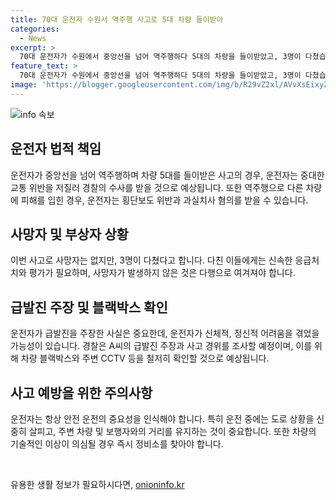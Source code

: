 ```yaml
---
title: 70대 운전자 수원서 역주행 사고로 5대 차량 들이받아
categories:
  - News
excerpt: >
  70대 운전자가 수원에서 중앙선을 넘어 역주행하다 5대의 차량을 들이받았고, 3명이 다쳤습니다. 사고는 수원시 팔달구 화서사거리 인근에서 발생했으며 운전자는 급발진을 주장했습니다. 경찰은 사고 경위를 조사 중이며, 블랙박스와 CCTV 등을 확인하고 있습니다. (150자)
feature_text: >
  70대 운전자가 수원에서 중앙선을 넘어 역주행하다 5대의 차량을 들이받았고, 3명이 다쳤습니다. 사고는 수원시 팔달구 화서사거리 인근에서 발생했으며 운전자는 급발진을 주장했습니다. 경찰은 사고 경위를 조사 중이며, 블랙박스와 CCTV 등을 확인하고 있습니다. (150자)
image: 'https://blogger.googleusercontent.com/img/b/R29vZ2xl/AVvXsEixyZcFfHzMRdzZMjFBmAUKJYCLCGyLL1o632UiGVXcaFdKo_bkvkuCioo0uUKlGfBVcT3P84aROyZIXSBEx3Aw5nCQ3pTgDom1WDC4m8eifvWiAmWEEVb4x6G_l8C0QH225ldMjyaFvpxGEBGNO37VmDTDMHGhJPq73UglMfDca1-0aw/s1600/blogspot.png'
---
```


<p><img src="https://blogger.googleusercontent.com/img/b/R29vZ2xl/AVvXsEixyZcFfHzMRdzZMjFBmAUKJYCLCGyLL1o632UiGVXcaFdKo_bkvkuCioo0uUKlGfBVcT3P84aROyZIXSBEx3Aw5nCQ3pTgDom1WDC4m8eifvWiAmWEEVb4x6G_l8C0QH225ldMjyaFvpxGEBGNO37VmDTDMHGhJPq73UglMfDca1-0aw/s1600/blogspot.png" alt="info 속보" /></p>

<h2 data-ke-size="size26">운전자 법적 책임</h2>

<p>운전자가 중앙선을 넘어 역주행하며 차량 5대를 들이받은 사고의 경우, 운전자는 중대한 교통 위반을 저질러 경찰의 수사를 받을 것으로 예상됩니다. 또한 역주행으로 다른 차량에 피해를 입힌 경우, 운전자는 횡단보도 위반과 과실치사 혐의를 받을 수 있습니다.</p>

<h2 data-ke-size="size26">사망자 및 부상자 상황</h2>

<p>이번 사고로 사망자는 없지만, 3명이 다쳤다고 합니다. 다친 이들에게는 신속한 응급처치와 평가가 필요하며, 사망자가 발생하지 않은 것은 다행으로 여겨져야 합니다.</p>

<h2 data-ke-size="size26">급발진 주장 및 블랙박스 확인</h2>

<p>운전자가 급발진을 주장한 사실은 중요한데, 운전자가 신체적, 정신적 어려움을 겪었을 가능성이 있습니다. 경찰은 A씨의 급발진 주장과 사고 경위를 조사할 예정이며, 이를 위해 차량 블랙박스와 주변 CCTV 등을 철저히 확인할 것으로 예상됩니다.</p>

<h2 data-ke-size="size26">사고 예방을 위한 주의사항</h2>

<p>운전자는 항상 안전 운전의 중요성을 인식해야 합니다. 특히 운전 중에는 도로 상황을 신중히 살피고, 주변 차량 및 보행자와의 거리를 유지하는 것이 중요합니다. 또한 차량의 기술적인 이상이 의심될 경우 즉시 정비소를 찾아야 합니다.</p>

<p data-ke-size="size16">&nbsp;</p>
유용한 생활 정보가 필요하시다면, <a href="https://onioninfo.kr" rel="dofollow">onioninfo.kr</a>



